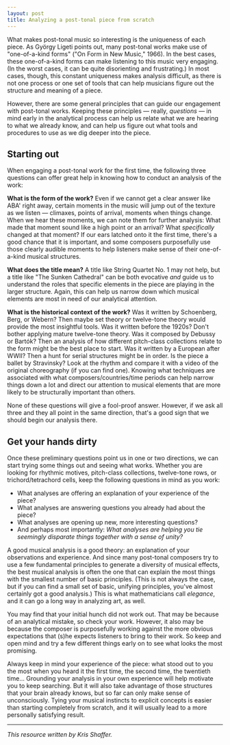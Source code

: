 ```yaml
---
layout: post
title: Analyzing a post-tonal piece from scratch
---
```


What makes post-tonal music so interesting is the uniqueness of each piece. As György Ligeti points out, many post-tonal works make use of "one-of-a-kind forms" ("On Form in New Music," 1966). In the best cases, these one-of-a-kind forms can make listening to this music very engaging. (In the worst cases, it can be quite disorienting and frustrating.) In most cases, though, this constant uniqueness makes analysis difficult, as there is not one process or one set of tools that can help musicians figure out the structure and meaning of a piece.

However, there are some general principles that can guide our engagement with post-tonal works. Keeping these principles — really, *questions* — in mind early in the analytical process can help us relate what we are hearing to what we already know, and can help us figure out what tools and procedures to use as we dig deeper into the piece.

## Starting out

When engaging a post-tonal work for the first time, the following three questions can offer great help in knowing how to conduct an analysis of the work:

**What is the form of the work?** Even if we cannot get a clear answer like ABA' right away, certain moments in the music will jump out of the texture as we listen — climaxes, points of arrival, moments when things change. When we hear these moments, we can note them for further analysis: What made that moment sound like a high point or an arrival? What *specifically* changed at that moment? If our ears latched onto it the first time, there's a good chance that it is important, and some composers purposefully use those clearly audible moments to help listeners make sense of their one-of-a-kind musical structures.

**What does the title mean?** A title like String Quartet No. 1 may not help, but a title like "The Sunken Cathedral" can be both evocative *and* guide us to understand the roles that specific elements in the piece are playing in the larger structure. Again, this can help us narrow down which musical elements are most in need of our analytical attention.

**What is the historical context of the work?** Was it written by Schoenberg, Berg, or Webern? Then maybe set theory or twelve-tone theory would provide the most insightful tools. Was it written before the 1920s? Don't bother applying mature twelve-tone theory. Was it composed by Debussy or Bartók? Then an analysis of how different pitch-class collections relate to the form might be the best place to start. Was it written by a European after WWII? Then a hunt for serial structures might be in order. Is the piece a ballet by Stravinsky? Look at the rhythm and compare it with a video of the original choreography (if you can find one). Knowing what techniques are associated with what composers/countries/time periods can help narrow things down a lot and direct our attention to musical elements that are more likely to be structurally important than others.

None of these questions will give a fool-proof answer. However, if we ask all three and they all point in the same direction, that's a good sign that we should begin our analysis there.

## Get your hands dirty

Once these preliminary questions point us in one or two directions, we can start trying some things out and seeing what works. Whether you are looking for rhythmic motives, pitch-class collections, twelve-tone rows, or trichord/tetrachord cells, keep the following questions in mind as you work:

- What analyses are offering an explanation of your experience of the piece?  
- What analyses are answering questions you already had about the piece?  
- What analyses are opening up new, more interesting questions?  
- And perhaps most importantly: *What analyses are helping you tie seemingly disparate things together with a sense of unity?*

A good musical analysis is a good theory: an explanation of your observations and experience. And since many post-tonal composers try to use a few fundamental principles to generate a diversity of musical effects, the best musical analysis is often the one that can explain the most things with the smallest number of basic principles. (This is not always the case, but if you can find a small set of basic, unifying principles, you've almost certainly got a good analysis.) This is what mathematicians call *elegance*, and it can go a long way in analyzing art, as well.

You may find that your initial hunch did not work out. That may be because of an analytical mistake, so check your work. However, it also may be because the composer is purposefully working against the more obvious expectations that (s)he expects listeners to bring to their work. So keep and open mind and try a few different things early on to see what looks the most promising. 

Always keep in mind your experience of the piece: what stood out to you the most when you heard it the first time, the second time, the twentieth time... Grounding your analysis in your own experience will help motivate you to keep searching. But it will also take advantage of those structures that your brain already knows, but so far can only make sense of unconsciously. Tying your musical instincts to explicit concepts is easier than starting completely from scratch, and it will usually lead to a more personally satisfying result.


<hr/>

*This resource written by Kris Shaffer.*